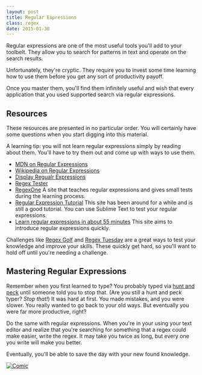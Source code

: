 ```yaml
---
layout: post
title: Regular Expressions
class: regex
date: 2015-01-30
---
```


Regular expressions are one of the most useful tools you'll add to your
toolbelt. They allow you to search for patterns in text and operate on the
search results.

Unfortunately, they're cryptic. They require you to invest some time learning
how to use them before you get any sort of productivity payoff.

Once you master them, you'll find them infinitely useful and wish that every
application that you used supported search via regular expressions.

## Resources

These resources are presented in no particular order. You will certainly have
some questions when you start digging into this material.

A learning tip: you will not learn regular expressions simply by reading about
them. You'll have to try them out and come up with ways to use them.

- [MDN on Regular Expressions][mdn-regex]
- [Wikipedia on Regular Expressions][wiki-regex]
- [Display Regualr Expressions][regexper]
- [Regex Tester][regexpal]
- [RegexOne][regex-one]
  A site that teaches regular expressions and gives small tests during the
  learning process.
- [Regular Expression Tutorial][regex-dot-info]
  This site has been around for a while and is still a good tutorial. You can
  use Sublime Text to test your regular expressions.
- [Learn regular expressions in about 55 minutes][regex-in-55]
  This site aims to introduce regular expressions quickly.

Challenges like [Regex Golf][regex-golf] and [Regex Tuesday][regex-tuesday]
are a great ways to test your knowledge and improve your skills. These quickly
get hard, so you'll want to hold off until you're needing a challenge.


## Mastering Regular Expressions

Remember when you first learned to type? You probably typed via
[hunt and peck][hunt-and-peck] until someone told you to stop that. (Are you
still a hunt and peck typer? _Stop that!_) It was hard at first. You made
mistakes, and you were slower. You really wanted to go back to your old ways.
But eventually you were far more productive, right?

Do the same with regular expressions. When you're in your using your text
editor and realize that you're searching for something that a regex could make
easier, write the regex. It may take you twice as long, but every one you write
will make you better.

Eventually, you'll be able to save the day with your new found knowledge.

[![Comic](http://imgs.xkcd.com/comics/regular_expressions.png)](https://xkcd.com/208/)

[regex-one]: http://regexone.com/
[regex-dot-info]: http://www.regular-expressions.info
[regex-in-55]: http://qntm.org/files/re/re.html
[wiki-regex]: https://en.wikipedia.org/wiki/Regular_expression
[mdn-regex]: https://developer.mozilla.org/en-US/docs/Web/JavaScript/Guide/Regular_Expressions
[regexpal]: http://regexpal.com/
[regexper]: http://www.regexper.com/
[regex-tuesday]: http://callumacrae.github.io/regex-tuesday/
[regex-golf]: http://regex.alf.nu
[hunt-and-peck]: http://en.wikipedia.org/wiki/Typing#Hunt_and_peck
